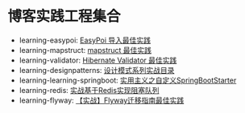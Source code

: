 #  博客实践工程集合


- learning-easypoi: [EasyPoi 导入最佳实践](http://nullpointer.pw/easypoi%E5%AF%BC%E5%85%A5Excel%E6%9C%80%E4%BD%B3%E5%AE%9E%E8%B7%B5.html)
- learning-mapstruct: [mapstruct 最佳实践](http://nullpointer.pw/mapstruct%E6%9C%80%E4%BD%B3%E5%AE%9E%E8%B7%B5.html)
- learning-validator: [Hibernate Validator 最佳实践](http://nullpointer.pw/hibernate-validator-best-practice.html)
- learning-designpatterns: [设计模式系列实战目录](http://nullpointer.pw/design-patterns.html)
- learning-learning-springboot: [实用主义之自定义SpringBootStarter](http://nullpointer.pw/custom-springboot-starter.html)
- learning-redis: [实战基于Redis实现阻塞队列
](http://nullpointer.pw/redis-block-queue.html)
- learning-flyway: [【实战】Flyway迁移指南最佳实践
](http://nullpointer.pw/flyway-best-practice.html)